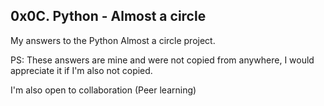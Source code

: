 ## 0x0C. Python - Almost a circle

My answers to the Python Almost a circle project.

PS: These answers are mine and were not copied from anywhere, I would appreciate it if I'm also not copied.

I'm also open to collaboration (Peer learning)
